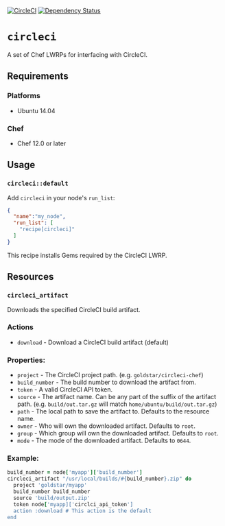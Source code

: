 [![CircleCI](https://circleci.com/gh/goldstar/circleci-chef/tree/master.svg?style=svg)](https://circleci.com/gh/goldstar/circleci-chef/tree/master)
[![Dependency Status](https://gemnasium.com/badges/github.com/goldstar/circleci-chef.svg)](https://gemnasium.com/github.com/goldstar/circleci-chef)

# `circleci`

A set of Chef LWRPs for interfacing with CircleCI.

## Requirements

### Platforms

- Ubuntu 14.04 

### Chef

- Chef 12.0 or later


## Usage

### `circleci::default`

Add `circleci` in your node's `run_list`:

```json
{
  "name":"my_node",
  "run_list": [
    "recipe[circleci]"
  ]
}
```

This recipe installs Gems required by the CircleCI LWRP.

## Resources

### `circleci_artifact`

Downloads the specified CircleCI build artifact.

### Actions

- `download` - Download a CircleCI build artifact (default)

### Properties:

- `project` - The CircleCI project path. (e.g. `goldstar/circleci-chef`)
- `build_number` - The build number to download the artifact from.
- `token` - A valid CircleCI API token.
- `source` - The artifact name. Can be any part of the suffix of the artifact path. (e.g. `build/out.tar.gz` will match `home/ubuntu/build/out.tar.gz`)
- `path` - The local path to save the artifact to. Defaults to the resource name.
- `owner` - Who will own the downloaded artifact. Defaults to `root`.
- `group` - Which group will own the downloaded artifact. Defaults to `root`.
- `mode` - The mode of the downloaded artifact. Defaults to `0644`.

### Example:

```ruby
build_number = node['myapp']['build_number']
circleci_artifact "/usr/local/builds/#{build_number}.zip" do
  project 'goldstar/myapp'
  build_number build_number
  source 'build/output.zip'
  token node['myapp]['circlci_api_token']
  action :download # This action is the default
end
```
